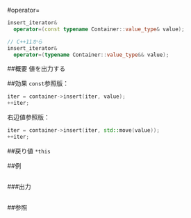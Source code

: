 #operator=
```cpp
insert_iterator&
  operator=(const typename Container::value_type& value);

// C++11から
insert_iterator&
  operator=(typename Container::value_type&& value);
```

##概要
値を出力する


##効果
`const`参照版：
```cpp
iter = container->insert(iter, value);
++iter;
```

右辺値参照版：
```cpp
iter = container->insert(iter, std::move(value));
++iter;
```


##戻り値
`*this`


##例
```cpp
```

###出力
```
```

##参照
